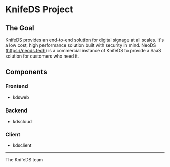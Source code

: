 # KnifeDS Project

## The Goal

KnifeDS provides an end-to-end solution for digital signage at all scales. It's a low cost, high performance solution built with security in mind.  NeoDS (https://neods.tech) is a commercial instance of KnifeDS to provide a SaaS solution for customers who need it.

## Components

### Frontend

* kdsweb

### Backend

* kdscloud

### Client

* kdsclient



----

The KnifeDS team

